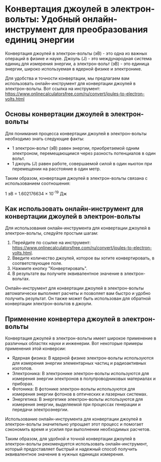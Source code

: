 Конвертация джоулей в электрон-вольты: Удобный онлайн-инструмент для преобразования единиц энергии
==================================================================================================

Конвертация джоулей в электрон-вольты (эВ) - это одна из важных операций в физике и науке. Джоуль (J) - это международная система единиц для измерения энергии, а электрон-вольт (эВ) - это единица энергии, широко используемая в ядерной физике и электронике.

Для удобства и точности конвертации, мы предлагаем вам использовать онлайн-инструмент для конвертации джоулей в электрон-вольты. Вот ссылка на инструмент: <https://www.onlinecalculatorsfree.com/ru/convert/joules-to-electron-volts.html>

Основы конвертации джоулей в электрон-вольты
--------------------------------------------

Для понимания процесса конвертации джоулей в электрон-вольты необходимо знать следующие факты:

- 1 электрон-вольт (эВ) равен энергии, приобретаемой одним электроном, перемещающимся через разность потенциалов в один вольт.
- 1 джоуль (J) равен работе, совершаемой силой в один ньютон при перемещении на расстояние в один метр.

Таким образом, конвертация джоулей в электрон-вольты связана с использованием соотношения:

1 эВ = 1.602176634 × 10<sup>-19</sup> Дж

Как использовать онлайн-инструмент для конвертации джоулей в электрон-вольты
----------------------------------------------------------------------------

Для использования онлайн-инструмента для конвертации джоулей в электрон-вольты, следуйте простым шагам:

1. Перейдите по ссылке на инструмент: <https://www.onlinecalculatorsfree.com/ru/convert/joules-to-electron-volts.html>.
2. Введите количество джоулей, которое вы хотите конвертировать, в соответствующее поле.
3. Нажмите кнопку "Конвертировать".
4. В результате вы получите эквивалентное значение в электрон-вольтах.

Онлайн-инструмент для конвертации джоулей в электрон-вольты автоматически выполняет расчеты и позволяет вам быстро и удобно получить результат. Он также может быть использован для обратной конвертации электрон-вольтов в джоули.

Применение конвертера джоулей в электрон-вольты
-----------------------------------------------

Конвертация джоулей в электрон-вольты имеет широкое применение в различных областях науки и инженерии. Вот некоторые примеры применения этой конверсии:

- Ядерная физика: В ядерной физике электрон-вольты используются для измерения энергии элементарных частиц и радиоактивных изотопов.
- Электроника: В электронике электрон-вольты используются для измерения энергии электронов в полупроводниковых материалах и приборах.
- Фотоника: В фотонике электрон-вольты используются для измерения энергии фотонов в оптических и лазерных системах.
- Энергетика: В энергетике электрон-вольты используются для измерения энергии, выделяемой при процессах генерации и передачи электроэнергии.

Использование онлайн-инструмента для конвертации джоулей в электрон-вольты значительно упрощает этот процесс и помогает сэкономить время и усилия при выполнении необходимых расчетов.

Таким образом, для удобной и точной конвертации джоулей в электрон-вольты рекомендуется использовать онлайн-инструмент, который предоставляет быстрый и надежный способ получить эквивалентное значение в нужных единицах измерения.